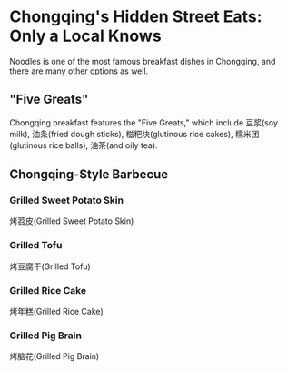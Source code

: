 # Chongqing's Hidden Street Eats: Only a Local Knows

Noodles is one of the most famous breakfast dishes in Chongqing, and there are many other options as well.

## "Five Greats"

Chongqing breakfast features the "Five Greats," which include <Speech>豆浆</Speech>(soy milk), <Speech>油条</Speech>(fried dough sticks), <Speech>糍粑块</Speech>(glutinous rice cakes), <Speech>糯米团</Speech>(glutinous rice balls), <Speech>油茶</Speech>(and oily tea).

## Chongqing-Style Barbecue

### Grilled Sweet Potato Skin

<Speech as="烤芍皮">烤苕皮</Speech>(Grilled Sweet Potato Skin)

<Go type="youtube" link="https://youtu.be/j22aObnfhG4?si=E_BmJzRYcM0jXZMr&t=8538">
<template #cover><img src="../../assets/youtube/everything-i-ate-in-chongqing.jpg" /></template>
<template #title>Everything I ate in Chongqing, China (ULTIMATE STREET FOOD TOUR)</template>
<template #author>JetLag Warriors</template>
<template #description>Chongqing street food has completely captivated me. Once you get used to the spiciness, it becomes incredibly tasty; but at first, it can be quite a tingling surprise. I would give it a five-star rating.</template>
</Go>

### Grilled Tofu

<Speech>烤豆腐干</Speech>(Grilled Tofu)

### Grilled Rice Cake

<Speech>烤年糕</Speech>(Grilled Rice Cake)

### Grilled Pig Brain

<Speech>烤脑花</Speech>(Grilled Pig Brain)